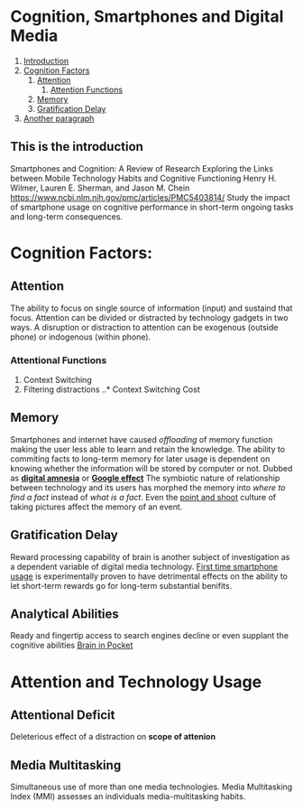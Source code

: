 # Cognition, Smartphones and Digital Media
1. [Introduction](#introduction)
2. [Cognition Factors](#CognitionFactors)
    1. [Attention](#Attention)
       1. [Attention Functions](#AttentionFuncs)
    2. [Memory](#Memory)
    3. [Gratification Delay](##GratDelay)
3. [Another paragraph](#paragraph2)

## This is the introduction <a name="introduction"></a>
Smartphones and Cognition: A Review of Research Exploring the Links between Mobile Technology Habits and Cognitive Functioning
Henry H. Wilmer, Lauren E. Sherman, and Jason M. Chein
https://www.ncbi.nlm.nih.gov/pmc/articles/PMC5403814/
Study the impact of smartphone usage on cognitive performance in short-term ongoing tasks and long-term consequences.
# Cognition Factors:<a name="CognitionFactors"></a>
## Attention
<a name="Attention"></a>
The ability to focus on single source of information (input) and sustaind that focus. 
Attention can be divided or distracted by technology gadgets in two ways.
A disruption or distraction to attention can be exogenous (outside phone) or indogenous (within phone).
### Attentional Functions
<a name="AttentionFuncs"></a>
1. Context Switching
2. Filtering distractions
..* Context Switching Cost
## Memory <a name="Memory"></a>
Smartphones and internet have caused *offloading* of memory function making the user less able to learn and retain the knowledge.
The ability to commiting facts to long-term memory for later usage is dependent on knowing whether the information will be stored by computer or not. Dubbed as **[digital amnesia](amnesia.kaspersky.com/)** or **[Google effect](https://www.ncbi.nlm.nih.gov/pubmed/21764755/)**
The symbiotic nature of relationship between technology and its users has morphed the memory into *where to find a fact*  instead of *what is a fact*. 
Even the [point and shoot](https://www.ncbi.nlm.nih.gov/pubmed/24311477) culture of taking pictures affect the memory of an event. 

## Gratification Delay
<a name="GratDelay"></a>
Reward processing capability of brain is another subject of investigation as a dependent variable of digital media technology.
[First time smartphone usage](https://ac.els-cdn.com/S1935861X15004568/1-s2.0-S1935861X15004568-main.pdf?_tid=8eb0fe58-0b7e-11e8-96b4-00000aab0f26&acdnat=1517950062_4fde0f5e88fd29618210e7dafec459e4) is experimentally proven to have detrimental effects on the ability to let short-term rewards go for long-term substantial benifits.
## Analytical Abilities
Ready and fingertip access to search engines decline or even supplant the cognitive abilities [Brain in Pocket](https://www.sciencedirect.com/science/article/pii/S0747563215001272)

# Attention and Technology Usage
## Attentional Deficit
Deleterious effect of a distraction on **scope of attenion**
## Media Multitasking
Simultaneous use of more than one media technologies. Media Multitasking Index (MMI) assesses an individuals media-multitasking habits.
